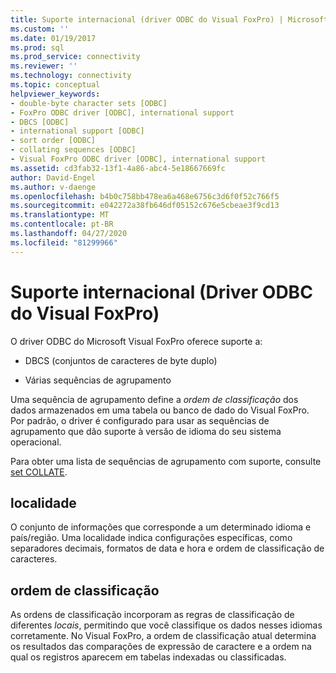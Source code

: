 ```yaml
---
title: Suporte internacional (driver ODBC do Visual FoxPro) | Microsoft Docs
ms.custom: ''
ms.date: 01/19/2017
ms.prod: sql
ms.prod_service: connectivity
ms.reviewer: ''
ms.technology: connectivity
ms.topic: conceptual
helpviewer_keywords:
- double-byte character sets [ODBC]
- FoxPro ODBC driver [ODBC], international support
- DBCS [ODBC]
- international support [ODBC]
- sort order [ODBC]
- collating sequences [ODBC]
- Visual FoxPro ODBC driver [ODBC], international support
ms.assetid: cd3fab32-13f1-4a86-abc4-5e18667669fc
author: David-Engel
ms.author: v-daenge
ms.openlocfilehash: b4b0c758bb478ea6a468e6756c3d6f0f52c766f5
ms.sourcegitcommit: e042272a38fb646df05152c676e5cbeae3f9cd13
ms.translationtype: MT
ms.contentlocale: pt-BR
ms.lasthandoff: 04/27/2020
ms.locfileid: "81299966"
---
```

# <a name="international-support-visual-foxpro-odbc-driver"></a>Suporte internacional (Driver ODBC do Visual FoxPro)
O driver ODBC do Microsoft Visual FoxPro oferece suporte a:  
  
-   DBCS (conjuntos de caracteres de byte duplo)  
  
-   Várias sequências de agrupamento  
  
 Uma sequência de agrupamento define a *ordem de classificação* dos dados armazenados em uma tabela ou banco de dado do Visual FoxPro. Por padrão, o driver é configurado para usar as sequências de agrupamento que dão suporte à versão de idioma do seu sistema operacional.  
  
 Para obter uma lista de sequências de agrupamento com suporte, consulte [set COLLATE](../../odbc/microsoft/set-collate-command.md).  
  
## <a name="locale"></a>localidade  
 O conjunto de informações que corresponde a um determinado idioma e país/região. Uma localidade indica configurações específicas, como separadores decimais, formatos de data e hora e ordem de classificação de caracteres.  
  
## <a name="sort-order"></a>ordem de classificação  
 As ordens de classificação incorporam as regras de classificação de diferentes *locais*, permitindo que você classifique os dados nesses idiomas corretamente. No Visual FoxPro, a ordem de classificação atual determina os resultados das comparações de expressão de caractere e a ordem na qual os registros aparecem em tabelas indexadas ou classificadas.
